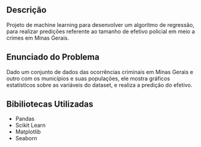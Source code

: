 ## Descrição
Projeto de machine learning para desenvolver um algoritmo de regressão, para realizar predições referente ao tamanho de efetivo policial em meio a crimes em Minas Gerais.

## Enunciado do Problema
Dado um conjunto de dados das ocorrências criminais em Minas Gerais e outro com os municípios e suas populações, ele mostra gráficos estatísticos sobre as variáveis do dataset, e realiza a predição do efetivo.

## Bibiliotecas Utilizadas

- Pandas
- Scikit Learn
- Matplotlib
- Seaborn
